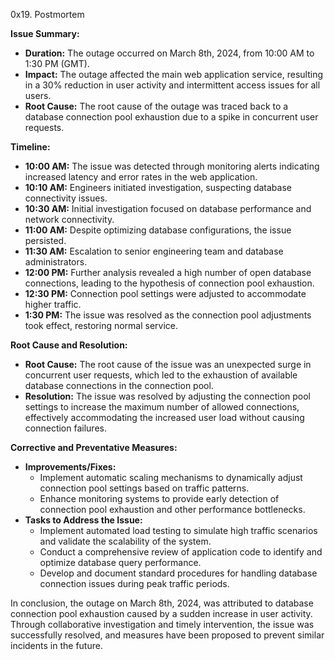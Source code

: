 0x19. Postmortem

**Issue Summary:**

- **Duration:** The outage occurred on March 8th, 2024, from 10:00 AM to 1:30 PM (GMT).
- **Impact:** The outage affected the main web application service, resulting in a 30% reduction in user activity and intermittent access issues for all users.
- **Root Cause:** The root cause of the outage was traced back to a database connection pool exhaustion due to a spike in concurrent user requests.

**Timeline:**

- **10:00 AM:** The issue was detected through monitoring alerts indicating increased latency and error rates in the web application.
- **10:10 AM:** Engineers initiated investigation, suspecting database connectivity issues.
- **10:30 AM:** Initial investigation focused on database performance and network connectivity.
- **11:00 AM:** Despite optimizing database configurations, the issue persisted.
- **11:30 AM:** Escalation to senior engineering team and database administrators.
- **12:00 PM:** Further analysis revealed a high number of open database connections, leading to the hypothesis of connection pool exhaustion.
- **12:30 PM:** Connection pool settings were adjusted to accommodate higher traffic.
- **1:30 PM:** The issue was resolved as the connection pool adjustments took effect, restoring normal service.

**Root Cause and Resolution:**

- **Root Cause:** The root cause of the issue was an unexpected surge in concurrent user requests, which led to the exhaustion of available database connections in the connection pool.
- **Resolution:** The issue was resolved by adjusting the connection pool settings to increase the maximum number of allowed connections, effectively accommodating the increased user load without causing connection failures.

**Corrective and Preventative Measures:**

- **Improvements/Fixes:**
  - Implement automatic scaling mechanisms to dynamically adjust connection pool settings based on traffic patterns.
  - Enhance monitoring systems to provide early detection of connection pool exhaustion and other performance bottlenecks.
- **Tasks to Address the Issue:**
  - Implement automated load testing to simulate high traffic scenarios and validate the scalability of the system.
  - Conduct a comprehensive review of application code to identify and optimize database query performance.
  - Develop and document standard procedures for handling database connection issues during peak traffic periods.

In conclusion, the outage on March 8th, 2024, was attributed to database connection pool exhaustion caused by a sudden increase in user activity. Through collaborative investigation and timely intervention, the issue was successfully resolved, and measures have been proposed to prevent similar incidents in the future.
